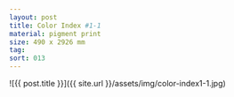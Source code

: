 ```yaml
---
layout: post
title: Color Index #1-1
material: pigment print
size: 490 x 2926 mm
tag:
sort: 013
---
```


![{{ post.title }}]({{ site.url }}/assets/img/color-index1-1.jpg)
